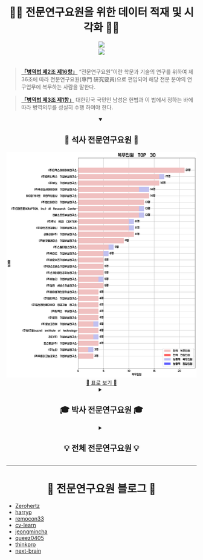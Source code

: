 <div align=center> <h1> 🧑‍💻 전문연구요원을 위한 데이터 적재 및 시각화 🧑‍💻 </h1> </div>

<div align = "center">
  <a href="https://github.com/sindresorhus/awesome">
    <img src="https://cdn.rawgit.com/sindresorhus/awesome/d7305f38d29fed78fa85652e3a63e154dd8e8829/media/badge.svg"/>
  </a>
  </br>
  <a href="https://github.com/Zerohertz/awesome-jmy">
    <img src="https://img.shields.io/badge/awesome--jmy-800a0a?style=for-the-badge&logo=Awesome Lists&logoColor=white"/>
  </a>
</div>

</br>

> [**「병역법 제2조 제16항」**](https://www.law.go.kr/%EB%B2%95%EB%A0%B9/%EB%B3%91%EC%97%AD%EB%B2%95/%EC%A0%9C2%EC%A1%B0) “전문연구요원”이란 학문과 기술의 연구를 위하여 제36조에 따라 전문연구요원(專門
> 硏究要員)으로 편입되어 해당 전문 분야의 연구업무에 복무하는 사람을 말한다.

> [**「병역법 제3조 제1항」**](https://www.law.go.kr/%EB%B2%95%EB%A0%B9/%EB%B3%91%EC%97%AD%EB%B2%95/%EC%A0%9C3%EC%A1%B0) 대한민국 국민인 남성은 헌법과 이 법에서 정하는 바에 따라 병역의무를 성실히 수행
> 하여야 한다.

<details open>
<summary align="center">
  <h2> 🎒 석사 전문연구요원 🎒 </h2>
</summary>
  <div align="center">
    <img src="prop/MS/TOP_30_복무인원.png">
    </br>
    <a href="https://github.com/jiwnchoi/awesome-jmy/blob/main/prop/MS/README.md"> 📝 표로 보기 📝 </a>
  </div>
</details>

<details>
<summary align="center">
  <h2> 🎓 박사 전문연구요원 🎓 </h2>
</summary>
  <div align="center">
    <img src="prop/PhD/TOP_30_복무인원.png">
    </br>
    <a href="https://github.com/jiwnchoi/awesome-jmy/blob/main/prop/PhD/README.md"> 📝 표로 보기 📝 </a>
  </div>
</details>

<details>
<summary align="center">
  <h2> 💡 전체 전문연구요원 💡 </h2>
</summary>
  <div align="center">
    <img src="prop/ALL/연구분야.png">
    <img src="prop/ALL/업종.png">
    <img src="prop/ALL/위치.png">
    <img src="prop/ALL/지방청.png">
    <img src="prop/ALL/TOP_30_복무인원.png">
    <img src="prop/ALL/TOP_30_편입인원.png">
    </br>
    <a href="https://github.com/jiwnchoi/awesome-jmy/blob/main/prop/ALL/README.md"> 📝 표로 보기 📝 </a>
  </div>
</details>

---

<div align=center> <h1> 📝 전문연구요원 블로그 📝 </h1> </div>

-   [Zerohertz](https://zerohertz.github.io/tags/%EC%A0%84%EB%AC%B8%EC%97%B0%EA%B5%AC%EC%9A%94%EC%9B%90/)
-   [harryp](https://harryp.tistory.com/category/Park%27s%20Life/%EC%A0%84%EB%AC%B8%EC%97%B0%EA%B5%AC%EC%9A%94%EC%9B%90)
-   [remocon33](https://remocon33.tistory.com/m/category/%EC%A0%84%EB%AC%B8%EC%97%B0%EA%B5%AC%EC%9A%94%EC%9B%90)
-   [cv-learn](https://www.cv-learn.com/tags/%EC%A0%84%EB%AC%B8%EC%97%B0%EA%B5%AC%EC%9A%94%EC%9B%90/)
-   [jeongmincha](https://jeongmincha.github.io/tags/%EC%A0%84%EB%AC%B8%EC%97%B0%EA%B5%AC%EC%9A%94%EC%9B%90/)
-   [queez0405](https://queez0405.github.io/tags/#%EC%A0%84%EB%AC%B8%EC%97%B0%EA%B5%AC%EC%9A%94%EC%9B%90)
-   [thinkpro](https://thinkpro.tistory.com/tag/%EC%A0%84%EB%AC%B8%EC%97%B0%EA%B5%AC%EC%9A%94%EC%9B%90)
-   [next-brain](https://next-brain.tistory.com/tag/%EC%A0%84%EB%AC%B8%EC%97%B0%EA%B5%AC%EC%9A%94%EC%9B%90)

